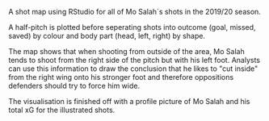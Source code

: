 A shot map using RStudio for all of Mo Salah´s shots in the 2019/20 season.

A half-pitch is plotted before seperating shots into outcome (goal, missed, saved) by colour and body part (head, left, right) by shape. 

The map shows that when shooting from outside of the area, Mo Salah tends to shoot from the right side of the pitch but with his left foot. Analysts can use this information to draw the conclusion that he likes to "cut inside" from the right wing onto his stronger foot and therefore oppositions defenders should try to force him wide. 

The visualisation is finished off with a profile picture of Mo Salah and his total xG for the illustrated shots.
